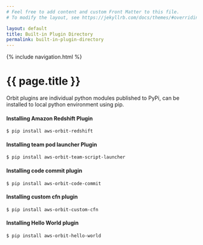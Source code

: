 ```yaml
---
# Feel free to add content and custom Front Matter to this file.
# To modify the layout, see https://jekyllrb.com/docs/themes/#overriding-theme-defaults

layout: default
title: Built-in Plugin Directory
permalink: built-in-plugin-directory
---
```

{% include navigation.html %}
# {{ page.title }}
Orbit plugins are individual python modules published to PyPi, can be installed to local python environment using pip.
#### Installing Amazon Redshift Plugin

```
$ pip install aws-orbit-redshift
```

#### Installing team pod launcher Plugin

```
$ pip install aws-orbit-team-script-launcher
```

#### Installing code commit plugin

```
$ pip install aws-orbit-code-commit
```

#### Installing custom cfn plugin

```
$ pip install aws-orbit-custom-cfn
```

#### Installing Hello World plugin

```
$ pip install aws-orbit-hello-world
```
